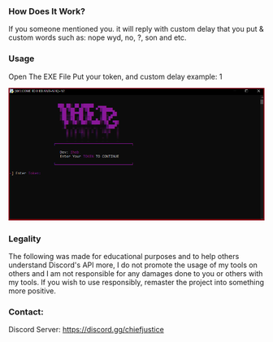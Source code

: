 ### How Does It Work?
If you someone mentioned you. it will reply with custom delay that you put & custom words such as:
nope wyd, no, ?, son and etc.
### Usage
Open The EXE File Put your token, and custom delay example: 1

![Image](/Images/1.png)
### Legality
The following was made for educational purposes and to help others understand Discord's API more, I do not promote the usage of my tools on others and I am not responsible for any damages done to you or others with my tools. If you wish to use responsibly, remaster the project into something more positive.

### Contact:

Discord Server: https://discord.gg/chiefjustice
